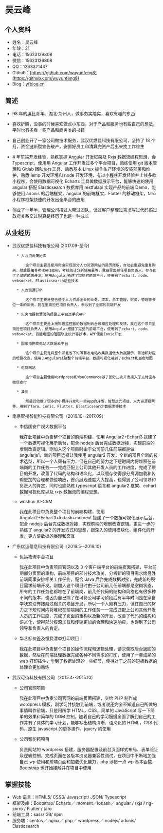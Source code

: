 # 吴云峰

## 个人资料

- 姓名：吴云峰
- 年龄：21
- 电话：15623129808
- 微信：15623129808
- QQ：1363321437
- Github：[https://github.com/wuyunfeng8](https://github.com/wuyunfeng8)
- Blog：[yfblog.cn](https://yfblog.cn)

## 简述

- 98 年的逗比青年、湖北·荆州人，做事务实踏实，喜欢有趣的东西

- 喜欢折腾，没事的时候喜欢做点小东西，对于产品和服务也有些自己的想法，平时也有多看一些产品和商务类的书籍
- 自己创业开了一家公司做技术服务，武汉优燃佳科技有限公司，坚持了 18 个月，资金链断裂宣告破产，安置好员工和清算完资产后出来找工作维生
- 4 年前端开发经验，熟练掌握 Angular 开发框架及 Rxjs 数据流编程思想，会 Typescript，使⽤用 Angular 工作开发过多个平台项⽬，熟练使用 git 版本管理和 Gitlab 团队协作工具，熟悉基本 Linux 操作生产环境的安装部署和维护，熟悉 lemp 开发环境和 node 开发环境，有过小程序开发经验并上线多款小程序，会使⽤数据可视化 Echarts ⼯具做数据展示平台，能够快速的使用 angular 搭配 Elasticsearch 数据库用 restfulapi 实现产品的前端 Demo，能够使用 adonis 的后端框架，angular 的前端框架，Flutter 的移动框架，taro 小程序框架快速的开发出全平台的应用
- 创业了一年半，管理公司招过人带过团队，谈过客户整理过需求写过代码搞过政府关系交过税算是经历了也是一种成长

## 从业经历

- 武汉优燃佳科技有限公司 (2017.09-至今)

      	* 人力资源简历库

      		这个项目主要是使用爬虫实现部分人力资源网站的简历爬取，自动去重避免重复购买，然后跟相关考核API挂钩，考核统计分析使用量等，我在里面担任项目负责人，参与到了全部的前端开发，使用Angular搭建了完整的前端平台，使用到了echart、node、websocket、Elasticsearch这些技术

      	* 人力资源ERP

      		这个项目主要是整合整个人力资源企业的业务，成本，员工管理，财务，管理等多位一体的系统，我在里面担任项目负责人，参与到了全部的前端开发

      	* 火灾电器智慧消防报警云平台及手机APP

      		这个项目主要是上报物理监控器的数据到云台做相应处理和反馈，我在这个项目里面担任项目负责人，使用Angular搭建了完整的前端平台，使用到了echart、node、websocket、百度地图的范围轨迹统计等技术，APP使用Ionic开发

      	* 国家电网变电站大数据云平台

      		这个项目主要是将整个湖北省下的所有发电站收集数据做大数据展示、筛选和对应的增删改查，使用了Angular搭建整个前端平台，数据可视化用到了echart和百度地图

      	* 电商网站

      		这个项目主要使用Wordpress和WooCommerce做了部分二次开发接入了支付宝与微信支付

      	* 其他

      		然后其他做了很多的小程序开发和一些App的开发，智慧之光项目、人力资源投票等，用到了Taro、ionic、Flutter、Elasticsearch数据库等技术

- 南京智搜智能科技有限公司（2016.10--2017.09）

  - 中信国安广视大数据平台

    我在此项目中负责整个项目的前端构建，使用 Angular2+Echart3 搭建了一个数据可视化展示后台，配合 nodejs 后台完成数据对接，实现前端的增删改查逻辑。刚加入这个项目时由于公司前几任前端都是做 angularjs1，新的项目选择让我使用 angular2 开发，全新的项目全新的技术选型，所以一个人颇有压力，但在自己的努力之下短时间内将堆积在前端岗的工作任务一一完成匹配上公司其他开发人员的工作进度，完成了项目的开发，改善了代码的结构和语义化，以及缓存使得部分资源加载和传输更加的合理和快速响应，首页展现速度大大提高，也得到了公司领导和负责人的肯定，同时也能熟练 typescript 语言和 angular2 框架、echart 数据可视化库以及 rxjs 数据流的编程思想。

  - wushuu AI-CRM

    我在此项目中负责整个项目的前端构建，使用 Angular2+Echart3+lodash+moment 搭建了一个数据可视化展示后台，配合 nodejs 后台完成数据对接，实现前端的增删改查逻辑。更进一步的熟练了 angular2 的开发方式和思想，跟深入的使用模块化，组件化的开发，更方便数据的展现和交互

- 广东优运信息科技有限公司（2016.5--2016.10）

  - 优运物流平台项目

    我在此项目中负责项目官网以及 3 个客户端平台的前端页面搭建，平台前期部分页面的重构，前端项目的部分技术攻关，分析新的项目需求给另外前端同事安排相关工作任务，配合 Java 后台完成数据对接，完成新的项目需求前端开发。刚加入这个项目时由于公司前几任前端都是空岗状态，所有的工作任务也都堆在了前端岗，前几任代码的结构和风格也有很多种不同的版本，也因为自己除了在可待公司学习阶段后有半年时间是在家自学状态没有接触过相关的项目开发，所以一个人颇有压力，但在自己的努力之下短时间内将堆积在前端岗的工作任务一一完成匹配上公司其他开发人员的工作进度，完成了页面的重构以及新的开发，改善了代码的结构和语义化，使得部分资源加载和传输更加的合理和快速响应，也得到了公司领导和负责人的肯定。

  - 华艺标价签及缴费清单打印项目

    我在此项目中负责整个项目的操作流程和逻辑处理，请求获取后台返回的数据，然后在前端处理数据完成各种不同需求的打印，使用了一套成熟的 web 打印插件，学到了数据处理的一些细节，使得对于之前的短板数据的处理会更加熟练

- 武汉可待科技有限公司（2015.4--2015.10）

  - 公司官网项目

    我在此项目中负责公司官网的前端页面搭建，交给 PHP 制作成 wordpress 模板，刚学习并接触到前端，或者说还完全不知道自己所做的事情叫作前端，只是用所学 HTML，CSS，简单的 JavaScript 写一下简单的效果和简单的 DOM 控制，随着自己的学习慢慢全面了解到自己的工作并有了具体的学习计划，能够写出结构清晰，语义化的 HTML，CSS 代码，原生 javascript 的更多操作，jquery 的使用

  - 公司智能邦项目

    负责网站的 wordpress 搭建，服务器配置及前台页面样式布局、表单验证及逻辑控制，完成页面在各版本浏览器兼容性调试，在项目中不断地加强自己 wp 使用和前端页面和加载优化能力，php 涉猎一点 wp 基本函数，Bootstrap 也开始接触并在项目中使用

## 掌握技能

- Web 语言：HTML5/ CSS3/ Javascript/ JSON/ Typescript
- 框架及库：Bootstrap/ Echarts／ moment／lodash／ angular / rxjs / ng-zorro / Flutter / taro
- 前端工具：sass/ Git/ npm
- 服务端：centos／ nginx／ php／ wordpress／ nodejs/ adonis/ Elasticsearch
